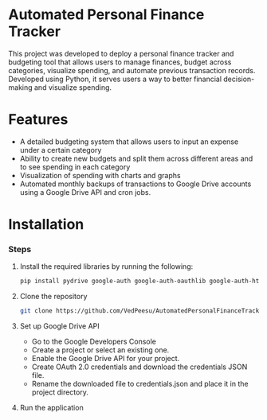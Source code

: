 # Automated Personal Finance Tracker
This project was developed to deploy a personal finance tracker and budgeting tool that allows users to manage finances, budget across categories, visualize spending, and automate previous transaction records. Developed using Python, it serves users a way to better financial decision-making and visualize spending.
# Features
- A detailed budgeting system that allows users to input an expense under a certain category
- Ability to create new budgets and split them across different areas and to see spending in each category
- Visualization of spending with charts and graphs
- Automated monthly backups of transactions to Google Drive accounts using a Google Drive API and cron jobs.


# Installation
### **Steps**


1. Install the required libraries by running the following:
   ```bash
   pip install pydrive google-auth google-auth-oauthlib google-auth-httplib2 google-api-python-client matplotlib
   ```


2. Clone the repository
   ```bash
   git clone https://github.com/VedPeesu/AutomatedPersonalFinanceTracker.git
   ```


3. Set up Google Drive API
   - Go to the Google Developers Console
   - Create a project or select an existing one.
   - Enable the Google Drive API for your project.
   - Create OAuth 2.0 credentials and download the credentials JSON file.
   - Rename the downloaded file to credentials.json and place it in the project directory.


4. Run the application
